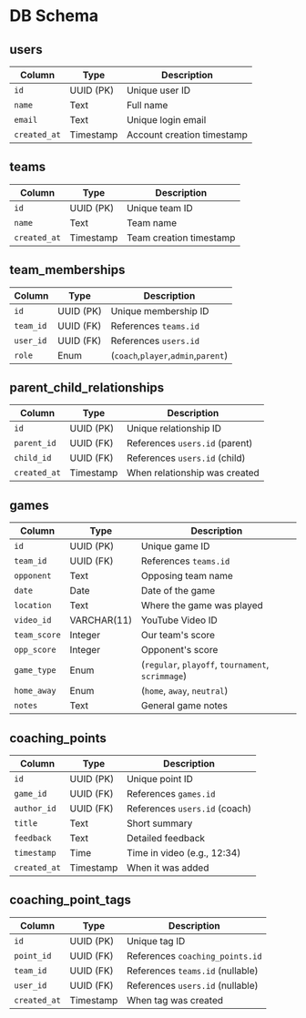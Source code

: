 # DB Schema

## users
| Column       | Type      | Description                |
| ------------ | --------- | -------------------------- |
| `id`         | UUID (PK) | Unique user ID             |
| `name`       | Text      | Full name                  |
| `email`      | Text      | Unique login email         |
| `created_at` | Timestamp | Account creation timestamp |

## teams
| Column       | Type      | Description             |
| ------------ | --------- | ----------------------- |
| `id`         | UUID (PK) | Unique team ID          |
| `name`       | Text      | Team name               |
| `created_at` | Timestamp | Team creation timestamp |

## team_memberships
| Column      | Type      | Description                         |
| ----------- | --------- | ------------------------------------|
| `id`        | UUID (PK) | Unique membership ID                |
| `team_id`   | UUID (FK) | References `teams.id`               |
| `user_id`   | UUID (FK) | References `users.id`               |
| `role`      | Enum      | (`coach`,`player`,`admin`,`parent`) |

## parent_child_relationships
| Column      | Type      | Description                         |
| ----------- | --------- | ------------------------------------|
| `id`        | UUID (PK) | Unique relationship ID              |
| `parent_id` | UUID (FK) | References `users.id` (parent)      |
| `child_id`  | UUID (FK) | References `users.id` (child)       |
| `created_at`| Timestamp | When relationship was created       |

## games
| Column       | Type        | Description                                       |
| ------------ | ----------- | ------------------------------------------------- |
| `id`         | UUID (PK)   | Unique game ID                                    |
| `team_id`    | UUID (FK)   | References `teams.id`                             |
| `opponent`   | Text        | Opposing team name                                |
| `date`       | Date        | Date of the game                                  |
| `location`   | Text        | Where the game was played                         |
| `video_id`   | VARCHAR(11) | YouTube Video ID                                  |
| `team_score` | Integer     | Our team's score                                  |
| `opp_score`  | Integer     | Opponent's score                                  |
| `game_type`  | Enum        | (`regular`, `playoff`, `tournament`, `scrimmage`) |
| `home_away`  | Enum        | (`home`, `away`, `neutral`)                       |
| `notes`      | Text        | General game notes                                |

## coaching_points
| Column        | Type      | Description                           |
| ------------- | --------- | ------------------------------------- |
| `id`          | UUID (PK) | Unique point ID                       |
| `game_id`     | UUID (FK) | References `games.id`                 |
| `author_id`   | UUID (FK) | References `users.id` (coach)         |
| `title`       | Text      | Short summary                         |
| `feedback`    | Text      | Detailed feedback                     |
| `timestamp`   | Time      | Time in video (e.g., 12:34)           |
| `created_at`  | Timestamp | When it was added                     |

## coaching_point_tags
| Column        | Type      | Description                           |
| ------------- | --------- | ------------------------------------- |
| `id`          | UUID (PK) | Unique tag ID                         |
| `point_id`    | UUID (FK) | References `coaching_points.id`       |
| `team_id`     | UUID (FK) | References `teams.id` (nullable)      |
| `user_id`     | UUID (FK) | References `users.id` (nullable)      |
| `created_at`  | Timestamp | When tag was created                  |
